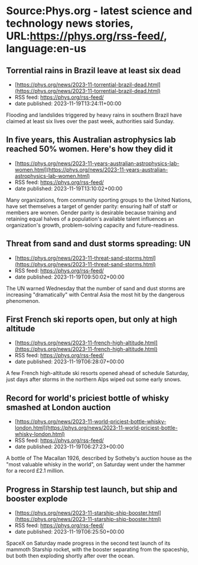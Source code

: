 # Source:Phys.org - latest science and technology news stories, URL:https://phys.org/rss-feed/, language:en-us

## Torrential rains in Brazil leave at least six dead
 - [https://phys.org/news/2023-11-torrential-brazil-dead.html](https://phys.org/news/2023-11-torrential-brazil-dead.html)
 - RSS feed: https://phys.org/rss-feed/
 - date published: 2023-11-19T13:24:11+00:00

Flooding and landslides triggered by heavy rains in southern Brazil have claimed at least six lives over the past week, authorities said Sunday.

## In five years, this Australian astrophysics lab reached 50% women. Here's how they did it
 - [https://phys.org/news/2023-11-years-australian-astrophysics-lab-women.html](https://phys.org/news/2023-11-years-australian-astrophysics-lab-women.html)
 - RSS feed: https://phys.org/rss-feed/
 - date published: 2023-11-19T13:10:02+00:00

Many organizations, from community sporting groups to the United Nations, have set themselves a target of gender parity: ensuring half of staff or members are women. Gender parity is desirable because training and retaining equal halves of a population's available talent influences an organization's growth, problem-solving capacity and future-readiness.

## Threat from sand and dust storms spreading: UN
 - [https://phys.org/news/2023-11-threat-sand-storms.html](https://phys.org/news/2023-11-threat-sand-storms.html)
 - RSS feed: https://phys.org/rss-feed/
 - date published: 2023-11-19T09:50:02+00:00

The UN warned Wednesday that the number of sand and dust storms are increasing "dramatically" with Central Asia the most hit by the dangerous phenomenon.

## First French ski reports open, but only at high altitude
 - [https://phys.org/news/2023-11-french-high-altitude.html](https://phys.org/news/2023-11-french-high-altitude.html)
 - RSS feed: https://phys.org/rss-feed/
 - date published: 2023-11-19T06:28:07+00:00

A few French high-altitude ski resorts opened ahead of schedule Saturday, just days after storms in the northern Alps wiped out some early snows.

## Record for world's priciest bottle of whisky smashed at London auction
 - [https://phys.org/news/2023-11-world-priciest-bottle-whisky-london.html](https://phys.org/news/2023-11-world-priciest-bottle-whisky-london.html)
 - RSS feed: https://phys.org/rss-feed/
 - date published: 2023-11-19T06:27:23+00:00

A bottle of The Macallan 1926, described by Sotheby's auction house as the "most valuable whisky in the world", on Saturday went under the hammer for a record £2.1 million.

## Progress in Starship test launch, but ship and booster explode
 - [https://phys.org/news/2023-11-starship-ship-booster.html](https://phys.org/news/2023-11-starship-ship-booster.html)
 - RSS feed: https://phys.org/rss-feed/
 - date published: 2023-11-19T06:25:50+00:00

SpaceX on Saturday made progress in the second test launch of its mammoth Starship rocket, with the booster separating from the spaceship, but both then exploding shortly after over the ocean.

